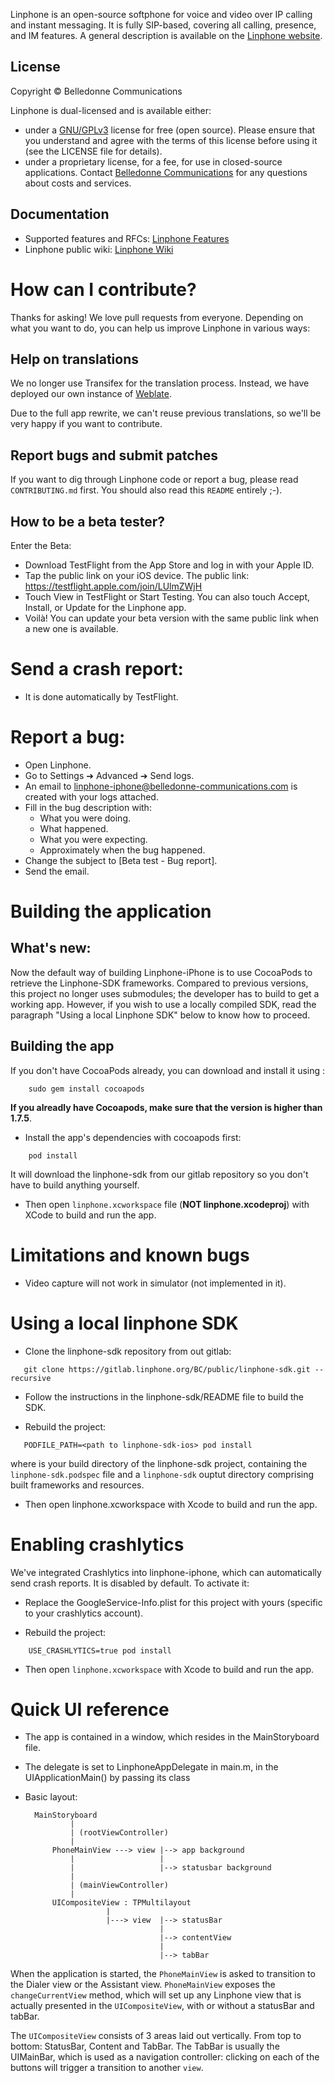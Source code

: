 Linphone is an open-source softphone for voice and video over IP calling and instant messaging. It is fully SIP-based, covering all calling, presence, and IM features. A general description is available on the [Linphone website](https://www.linphone.org/technical-corner/linphone).

## License

Copyright © Belledonne Communications

Linphone is dual-licensed and is available either:
- under a [GNU/GPLv3](https://www.gnu.org/licenses/gpl-3.0.en.html) license for free (open source). Please ensure that you understand and agree with the terms of this license before using it (see the LICENSE file for details).
- under a proprietary license, for a fee, for use in closed-source applications. Contact [Belledonne Communications](https://www.linphone.org/contact) for any questions about costs and services.

## Documentation

- Supported features and RFCs: [Linphone Features](https://www.linphone.org/technical-corner/linphone/features)
- Linphone public wiki: [Linphone Wiki](https://wiki.linphone.org/xwiki/wiki/public/view/Linphone/)

# How can I contribute?

Thanks for asking! We love pull requests from everyone. Depending on what you want to do, you can help us improve Linphone in various ways:

## Help on translations

We no longer use Transifex for the translation process. Instead, we have deployed our own instance of [Weblate](https://weblate.linphone.org/projects/linphone-iphone/).

Due to the full app rewrite, we can't reuse previous translations, so we'll be very happy if you want to contribute.

## Report bugs and submit patches

If you want to dig through Linphone code or report a bug, please read `CONTRIBUTING.md` first. You should also read this `README` entirely ;-).

## How to be a beta tester?

Enter the Beta:
- Download TestFlight from the App Store and log in with your Apple ID.
- Tap the public link on your iOS device. The public link: https://testflight.apple.com/join/LUlmZWjH
- Touch View in TestFlight or Start Testing. You can also touch Accept, Install, or Update for the Linphone app.
- Voilà! You can update your beta version with the same public link when a new one is available.

# Send a crash report:
- It is done automatically by TestFlight.

# Report a bug:
- Open Linphone.
- Go to Settings ➔ Advanced ➔ Send logs.
- An email to linphone-iphone@belledonne-communications.com is created with your logs attached.
- Fill in the bug description with:
  * What you were doing.
  * What happened.
  * What you were expecting.
  * Approximately when the bug happened.
- Change the subject to [Beta test - Bug report].
- Send the email.

# Building the application

## What's new:

Now the default way of building Linphone-iPhone is to use CocoaPods to retrieve the Linphone-SDK frameworks.
Compared to previous versions, this project no longer uses submodules; the developer has to build to get a working app.
However, if you wish to use a locally compiled SDK, read the paragraph "Using a local Linphone SDK" below to know how to proceed.

## Building the app

If you don't have CocoaPods already, you can download and install it using :
```
	sudo gem install cocoapods
```
**If you alreadly have Cocoapods, make sure that the version is higher than 1.7.5**.

- Install the app's dependencies with cocoapods first:
```
	pod install
```
  It will download the linphone-sdk from our gitlab repository so you don't have to build anything yourself.
- Then open `linphone.xcworkspace` file (**NOT linphone.xcodeproj**) with XCode to build and run the app.

# Limitations and known bugs

* Video capture will not work in simulator (not implemented in it).


# Using a local linphone SDK

- Clone the linphone-sdk repository from out gitlab:
```
   git clone https://gitlab.linphone.org/BC/public/linphone-sdk.git --recursive
```

- Follow the instructions in the linphone-sdk/README file to build the SDK.

- Rebuild the project:
```
   PODFILE_PATH=<path to linphone-sdk-ios> pod install
```
  where <path to linphone-sdk-ios> is your build directory of the linphone-sdk project, containing the `linphone-sdk.podspec` file and a `linphone-sdk` ouptut directory comprising built frameworks and resources.

- Then open linphone.xcworkspace with Xcode to build and run the app.

# Enabling crashlytics

We've integrated Crashlytics into linphone-iphone, which can automatically send crash reports. It is disabled by default.
To activate it:

- Replace the GoogleService-Info.plist for this project with yours (specific to your crashlytics account).

- Rebuild the project:
```
    USE_CRASHLYTICS=true pod install
```

- Then open `linphone.xcworkspace` with Xcode to build and run the app.

# Quick UI reference

- The app is contained in a window, which resides in the MainStoryboard file.
- The delegate is set to LinphoneAppDelegate in main.m, in the UIApplicationMain() by passing its class
- Basic layout:

        MainStoryboard
                |
                | (rootViewController)
                |
            PhoneMainView ---> view |--> app background
                |                   |
                |                   |--> statusbar background
                |
                | (mainViewController)
                |
            UICompositeView : TPMultilayout
                        |
                        |---> view  |--> statusBar
                                    |
                                    |--> contentView
                                    |
                                    |--> tabBar


When the application is started, the `PhoneMainView` is asked to transition to the Dialer view or the Assistant view. 
`PhoneMainView` exposes the `changeCurrentView` method, which will set up any Linphone view that is actually 
presented in the `UICompositeView`, with or without a statusBar and tabBar.

The `UICompositeView` consists of 3 areas laid out vertically. From top to bottom: StatusBar, Content and TabBar.
The TabBar is usually the UIMainBar, which is used as a navigation controller: clicking on each of the buttons will trigger
a transition to another `view`.
